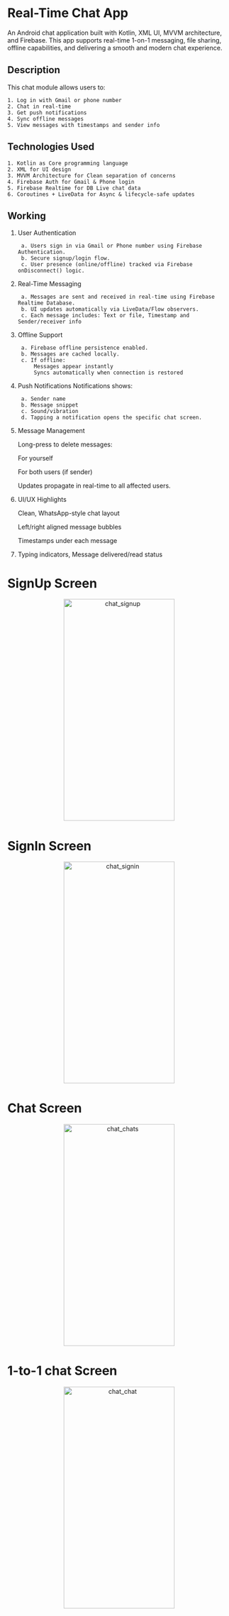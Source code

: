 
# Real-Time Chat App

An Android chat application built with Kotlin, XML UI, MVVM architecture, and Firebase. This app supports real-time 1-on-1 messaging, file sharing, offline capabilities, and delivering a smooth and modern chat experience.

## Description

This chat module allows users to:

    1. Log in with Gmail or phone number
    2. Chat in real-time
    3. Get push notifications
    4. Sync offline messages
    5. View messages with timestamps and sender info
        
## Technologies Used

    1. Kotlin as Core programming language
    2. XML for UI design
    3. MVVM Architecture for Clean separation of concerns
    4. Firebase Auth for Gmail & Phone login
    5. Firebase Realtime for DB	Live chat data
    6. Coroutines + LiveData for Async & lifecycle-safe updates

## Working
1. User Authentication

        a. Users sign in via Gmail or Phone number using Firebase Authentication.
        b. Secure signup/login flow.
        c. User presence (online/offline) tracked via Firebase onDisconnect() logic.

2. Real-Time Messaging

        a. Messages are sent and received in real-time using Firebase Realtime Database.
        b. UI updates automatically via LiveData/Flow observers.
        c. Each message includes: Text or file, Timestamp and Sender/receiver info

3. Offline Support

        a. Firebase offline persistence enabled.
        b. Messages are cached locally.
        c. If offline:
            Messages appear instantly
            Syncs automatically when connection is restored

4. Push Notifications
Notifications shows:
    
        a. Sender name
        b. Message snippet
        c. Sound/vibration
        d. Tapping a notification opens the specific chat screen.

5. Message Management

    Long-press to delete messages:
    
    For yourself
    
    For both users (if sender)
    
    Updates propagate in real-time to all affected users.

6. UI/UX Highlights
   
    Clean, WhatsApp-style chat layout
    
    Left/right aligned message bubbles
    
    Timestamps under each message

7. Typing indicators, Message delivered/read status

   
# SignUp Screen
<p align="center">
<img width="250" height="500" alt="chat_signup" src="https://github.com/user-attachments/assets/2276f715-4a7d-4b46-8e19-eb8c1007db6e" />
</p>

# SignIn Screen

<p align="center">
<img width="250" height="500" alt="chat_signin" src="https://github.com/user-attachments/assets/491198bd-6ac7-4d1d-bb4e-42a8e8029e9c" />
</p>

# Chat Screen
<p align="center">
<img width="250" height="500" alt="chat_chats" src="https://github.com/user-attachments/assets/0c9feaad-3c65-4700-8abf-a556b3bd4a02" />
</p>

# 1-to-1  chat Screen
<p align="center">
  <img width="250" height="500" alt="chat_chat" src="https://github.com/user-attachments/assets/30121753-391e-45a8-afac-8c4b8d60b824" />
</p>











